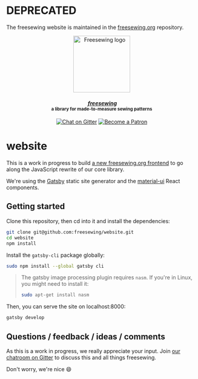 # DEPRECATED

The freesewing website is maintained in the [freesewing.org](https://github.com/freesewing/freesewing.org) repository.

<p align="center">
  <a title="Go to freesewing.org" href="https://freesewing.org/"><img src="https://freesewing.org/img/logo/black.svg" align="center" width="150px" alt="Freesewing logo"/></a>
</p>
<h4 align="center"><em>&nbsp;<a title="Go to freesewing.org" href="https://freesewing.org/">freesewing</a></em>
<br><sup>a library for made-to-measure sewing patterns</sup>
</h4>
<p align="center">
  <a href="https://gitter.im/freesewing/freesewing"><img src="https://badgen.net/badge/chat/on%20Gitter/cyan" alt="Chat on Gitter"></a>
  <a href="https://freesewing.org/patrons/join"><img src="https://badgen.net/badge/become/a%20Patron/FF5B77" alt="Become a Patron"></a>
</p>

# website

This is a work in progress to build [a new freesewing.org 
frontend](https://beta.freesewing.org/) to go along
the JavaScript rewrite of our core library.

We're using the [Gatsby](https://www.gatsbyjs.org/) static site generator
and the [material-ui](https://material-ui.com/) React components.

## Getting started

Clone this repository, then cd into it and install the dependencies:

```sh
git clone git@github.com:freesewing/website.git
cd website
npm install
```

Install the `gatsby-cli` package globally:

```sh
sudo npm install --global gatsby cli
```

> The gatsby image processing plugin requires `nasm`. If you're in Linux, you might need to install it:
> 
> ```sh
> sudo apt-get install nasm
> ```


Then, you can serve the site on localhost:8000:

```sh
gatsby develop
```

## Questions / feedback / ideas / comments

As this is a work in progress, we really appreciate your input.
Join [our chatroom on Gitter](https://gitter.im/freesewing/freesewing)
to discuss this and all things freesewing.

Don't worry, we're nice :smile:
